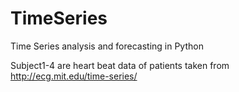 # TimeSeries
Time Series analysis and forecasting in Python

Subject1-4 are heart beat data of patients taken from http://ecg.mit.edu/time-series/
